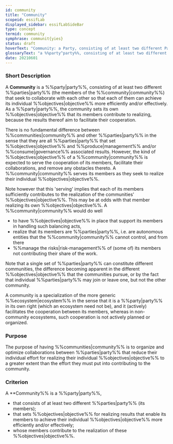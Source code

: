 ```yaml
---
id: community
title: "Community"
scopeid: essifLab
displayed_sidebar: essifLabSideBar
type: concept
termid: community
symphrase: communit{yies}
status: draft
hoverText: "Community: a Party, consisting of at least two different Parties (the members of the Community) that seek to collaborate with each other so that each of them can achieve its individual Objectives more efficiently and/or effectively."
glossaryText: "a %%party^party%%, consisting of at least two different %%parties^party%% (the members of the %%community^community%%) that seek to collaborate with each other so that each of them can achieve its individual %%objectives^objective%% more efficiently and/or effectively."
date: 20210601
---
```


### Short Description
A **Community** is a %%party|party%%, consisting of at least two different %%parties|party%% (the members of the %%community|community%%) that seek to collaborate with each other so that each of them can achieve its individual %%objectives|objective%% more efficiently and/or effectively. As a %%party|party%%, the community sets its own %%objectives|objective%% that its members contribute to realizing, because the results thereof aim to facilitate their cooperation.

There is no fundamental difference between %%communities|community%% and other %%parties|party%% in the sense that they are all %%parties|party%% that set %%objectives|objective%% and %%produce|management%% and/or %%consume|governance%% associated results. However, the kind of %%objectives|objective%% of a %%community|community%% is expected to serve the cooperation of its members, facilitate their collaborations, and remove any obstacles thereto. A %%community|community%% serves its members as they seek to realize their individual %%objectives|objective%%.

Note however that this 'serving' implies that each of its members sufficiently contributes to the realization of the communities' %%objectives|objective%%. This may be at odds with that member realizing its own %%objectives|objective%%. A %%community|community%% would do well
- to have %%objectives|objective%% in place that support its members in handling such balancing acts,
- realize that its members are %%parties|party%%, i.e. are autonomous entities that the %%community|community%% cannot control, and from there
- %%manage the risks|risk-management%% of (some of) its members not contributing their share of the work.

Note that a single set of %%parties|party%% can constitute different communities, the difference becoming apparent in the different %%objectives|objective%% that the communities pursue, or by the fact that individual %%parties|party%% may join or leave one, but not the other community.

A community is a specialization of the more generic %%ecosystem|ecosystem%% in the sense that it is a %%party|party%% in its own right (which an ecosystem need not be), and it (actively) facilitates the cooperation between its members, whereas in non-community ecosystems, such cooperation is not actively planned or organized.

### Purpose
The purpose of having %%communities|community%% is to organize and optimize collaborations between %%parties|party%% that reduce their individual effort for realizing their individual %%objectives|objective%% to a greater extent than the effort they must put into contributing to the community.

### Criterion
A **Community%% is a %%party|party%%,
- that consists of at least two different %%parties|party%% (its members);
- that sets %%objectives|objective%% for realizing results that enable its members to achieve their individual %%objectives|objective%% more efficiently and/or effectively;
- whose members contribute to the realization of these %%objectives|objective%%.
